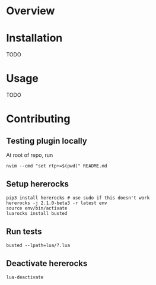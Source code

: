 # Overview


# Installation

TODO

# Usage

TODO

# Contributing

## Testing plugin locally
At root of repo, run

`nvim --cmd "set rtp+=$(pwd)" README.md`

## Setup hererocks
```
pip3 install hererocks # use sudo if this doesn't work
hererocks -j 2.1.0-beta3 -r latest env
source env/bin/activate
luarocks install busted
```

## Run tests

`busted --lpath=lua/?.lua`

## Deactivate hererocks

`lua-deactivate`

